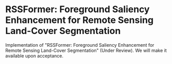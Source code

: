 # RSSFormer: Foreground Saliency Enhancement for Remote Sensing Land-Cover Segmentation


Implementation of "RSSFormer: Foreground Saliency Enhancement for Remote Sensing Land-Cover Segmentation" (Under Review).
We will make it available upon acceptance.
